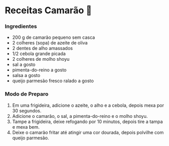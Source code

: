 # Receitas ​C​am​a​r​ã​o​ :shrimp:

### Ingredientes

- 200 g de camarão pequeno sem casca
- 2 colheres (sopa) de azeite de oliva
- 2 dentes de alho amassados
- 1/2 cebola grande picada
- 2 colheres de molho shoyu
- sal a gosto
- pimenta-do-reino a gosto
- salsa a gosto
- queijo parmesão fresco ralado a gosto



### Modo de Preparo

1. Em uma frigideira, adicione o azeite, o alho e a cebola, depois mexa por 30 segundos.
2. Adicione o camarão, o sal, a pimenta-do-reino e o molho shoyu.
3. Tampe a frigideira, deixe refogando por 10 minutos, depois tire a tampa e mexa bem.
4. Deixe o camarão fritar até atingir uma cor dourada, depois polvilhe com queijo parmesão.